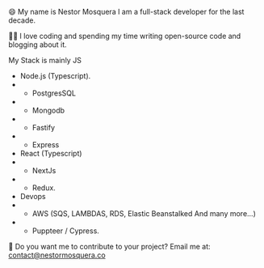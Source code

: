 😄 My name is Nestor Mosquera I am a full-stack developer for the last decade.

🙏🏻 I love coding and spending my time writing open-source code and blogging about it.

My Stack is mainly JS

- Node.js (Typescript).
- - PostgresSQL
- - Mongodb
- - Fastify
- - Express
- React (Typescript)
- - NextJs
- - Redux.
- Devops
- - AWS (SQS, LAMBDAS, RDS, Elastic Beanstalked And many more...)
- - Puppteer / Cypress.

👋 Do you want me to contribute to your project? Email me at: contact@nestormosquera.co
